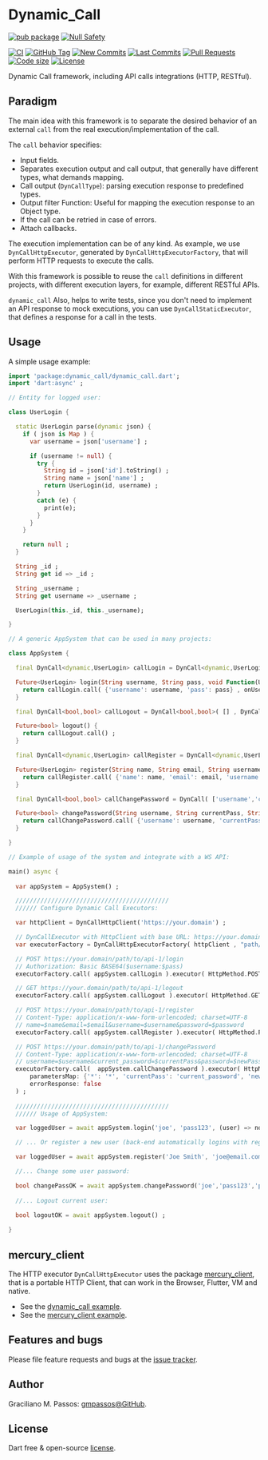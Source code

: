 # Dynamic_Call

[![pub package](https://img.shields.io/pub/v/dynamic_call.svg?logo=dart&logoColor=00b9fc)](https://pub.dartlang.org/packages/dynamic_call)
[![Null Safety](https://img.shields.io/badge/null-safety-brightgreen)](https://dart.dev/null-safety)

[![CI](https://img.shields.io/github/workflow/status/gmpassos/dynamic_call/Dart%20CI/master?logo=github-actions&logoColor=white)](https://github.com/gmpassos/dynamic_call/actions)
[![GitHub Tag](https://img.shields.io/github/v/tag/gmpassos/dynamic_call?logo=git&logoColor=white)](https://github.com/gmpassos/dynamic_call/releases)
[![New Commits](https://img.shields.io/github/commits-since/gmpassos/dynamic_call/latest?logo=git&logoColor=white)](https://github.com/gmpassos/dynamic_call/network)
[![Last Commits](https://img.shields.io/github/last-commit/gmpassos/dynamic_call?logo=git&logoColor=white)](https://github.com/gmpassos/dynamic_call/commits/master)
[![Pull Requests](https://img.shields.io/github/issues-pr/gmpassos/dynamic_call?logo=github&logoColor=white)](https://github.com/gmpassos/dynamic_call/pulls)
[![Code size](https://img.shields.io/github/languages/code-size/gmpassos/dynamic_call?logo=github&logoColor=white)](https://github.com/gmpassos/dynamic_call)
[![License](https://img.shields.io/github/license/gmpassos/dynamic_call?logo=open-source-initiative&logoColor=green)](https://github.com/gmpassos/dynamic_call/blob/master/LICENSE)

Dynamic Call framework, including API calls integrations (HTTP, RESTful).

## Paradigm

The main idea with this framework is to separate the desired behavior of an external `call`
from the real execution/implementation of the call.

The `call` behavior specifies:

- Input fields.
- Separates execution output and call output, that generally have different types,
  what demands mapping.
- Call output (`DynCallType`): parsing execution response to predefined types.
- Output filter Function: Useful for mapping the execution response to an Object type.
- If the call can be retried in case of errors.
- Attach callbacks.

The execution implementation can be of any kind. As example, we use `DynCallHttpExecutor`,
generated by `DynCallHttpExecutorFactory`, that will perform HTTP requests to execute
the calls. 

With this framework is possible to reuse the `call` definitions in different projects,
with different execution layers, for example, different RESTful APIs.

`dynamic_call` Also, helps to write tests, since you don't need to implement an API response to mock
executions, you can use `DynCallStaticExecutor`, that defines a response for a call in the tests.

## Usage

A simple usage example:

```dart
import 'package:dynamic_call/dynamic_call.dart';
import 'dart:async' ;

// Entity for logged user:

class UserLogin {

  static UserLogin parse(dynamic json) {
    if ( json is Map ) {
      var username = json['username'] ;

      if (username != null) {
        try {
          String id = json['id'].toString() ;
          String name = json['name'] ;
          return UserLogin(id, username) ;
        }
        catch (e) {
          print(e);
        }
      }
    }

    return null ;
  }

  String _id ;
  String get id => _id ;

  String _username ;
  String get username => _username ;

  UserLogin(this._id, this._username);

}

// A generic AppSystem that can be used in many projects:

class AppSystem {

  final DynCall<dynamic,UserLogin> callLogin = DynCall<dynamic,UserLogin>( ['username','pass'] , DynCallType.JSON , (dynamic userJson) => UserLogin.parse(userJson) , true ) ;

  Future<UserLogin> login(String username, String pass, void Function(UserLogin user) onUserLogin) {
    return callLogin.call( {'username': username, 'pass': pass} , onUserLogin)  ;
  }

  final DynCall<bool,bool> callLogout = DynCall<bool,bool>( [] , DynCallType.BOOL , null, true ) ;

  Future<bool> logout() {
    return callLogout.call() ;
  }

  final DynCall<dynamic,UserLogin> callRegister = DynCall<dynamic,UserLogin>( ['name', 'email', 'username', 'password'] , DynCallType.JSON , (dynamic userJson) => UserLogin.parse(userJson) ) ;

  Future<UserLogin> register(String name, String email, String username, String pass, void Function(UserLogin user) onRegisteredUser) {
    return callRegister.call( {'name': name, 'email': email, 'username': username, 'password': pass} , onRegisteredUser) ;
  }

  final DynCall<bool,bool> callChangePassword = DynCall( ['username','currentPass','newPass'] , DynCallType.BOOL) ;

  Future<bool> changePassword(String username, String currentPass, String newPass) {
    return callChangePassword.call( {'username': username, 'currentPass': currentPass, 'newPass': newPass} )  ;
  }

}

// Example of usage of the system and integrate with a WS API:

main() async {
  
  var appSystem = AppSystem() ;

  ///////////////////////////////////////////
  ////// Configure Dynamic Call Executors:

  var httpClient = DynCallHttpClient('https://your.domain') ;

  // DynCallExecutor with HttpClient with base URL: https://your.domain/path/to/api-1
  var executorFactory = DynCallHttpExecutorFactory( httpClient , "path/to/api-1" ) ;

  // POST https://your.domain/path/to/api-1/login
  // Authorization: Basic BASE64($username:$pass)
  executorFactory.call( appSystem.callLogin ).executor( HttpMethod.POST, path: "login", authorizationFields: ['username', 'pass'] ) ;

  // GET https://your.domain/path/to/api-1/logout
  executorFactory.call( appSystem.callLogout ).executor( HttpMethod.GET, path: "logout" ) ;

  // POST https://your.domain/path/to/api-1/register
  // Content-Type: application/x-www-form-urlencoded; charset=UTF-8
  // name=$name&email=$email&username=$username&password=$password
  executorFactory.call( appSystem.callRegister ).executor( HttpMethod.POST, path: "register", parametersMap: {'*': '*'} ) ;

  // POST https://your.domain/path/to/api-1/changePassword
  // Content-Type: application/x-www-form-urlencoded; charset=UTF-8
  // username=$username&current_password=$currentPass&password=$newPass
  executorFactory.call(  appSystem.callChangePassword ).executor( HttpMethod.POST, path: "changePassword",
      parametersMap: {'*': '*', 'currentPass': 'current_password', 'newPass': 'password'},
      errorResponse: false
  ) ;
  
  ///////////////////////////////////////////
  ////// Usage of AppSystem:

  var loggedUser = await appSystem.login('joe', 'pass123', (user) => notifyLogin(user) ) ;

  // ... Or register a new user (back-end automatically logins with register user):

  var loggedUser = await appSystem.register('Joe Smith', 'joe@email.com', 'joe', 'pass123', (user) => notifyLogin(user) ) ;

  //... Change some user password:

  bool changePassOK = await appSystem.changePassword('joe','pass123','pass456') ;
  
  //... Logout current user:
 
  bool logoutOK = await appSystem.logout() ;

}
```

## mercury_client

The HTTP executor `DynCallHttpExecutor` uses the package [mercury_client](https://pub.dev/packages/mercury_client),
that is a portable HTTP Client, that can work in the Browser, Flutter, VM and native.

- See the [dynamic_call example](https://github.com/gmpassos/dynamic_call/blob/master/example/example.dart).
- See the [mercury_client example](https://github.com/gmpassos/mercury_client/blob/master/example/example.dart). 

## Features and bugs

Please file feature requests and bugs at the [issue tracker][tracker].

[tracker]: https://github.com/gmpassos/dynamic_call/issues

## Author

Graciliano M. Passos: [gmpassos@GitHub][github].

[github]: https://github.com/gmpassos

## License

Dart free & open-source [license](https://github.com/dart-lang/stagehand/blob/master/LICENSE).
